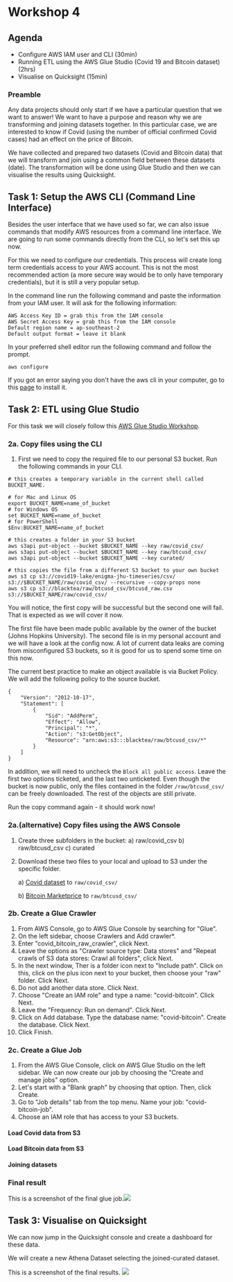 # Workshop 4

## Agenda

- Configure AWS IAM user and CLI (30min)
- Running ETL using the AWS Glue Studio (Covid 19 and Bitcoin dataset) (2hrs)
- Visualise on Quicksight (15min)

### Preamble
Any data projects should only start if we have a particular question that we want to answer! We want to have a purpose and reason why we are transforming and joining datasets together. In this particular case, we are interested to know if Covid (using the number of official confirmed Covid cases) had an effect on the price of Bitcoin. 

We have collected and prepared two datasets (Covid and Bitcoin data) that we will transform and join using a common field between these datasets (date). The transformation will be done using Glue Studio and then we can visualise the results using Quicksight.



## Task 1: Setup the AWS CLI (Command Line Interface)

Besides the user interface that we have used so far, we can also issue commands that modify AWS resources from a command line interface. We are going to run some commands directly from the CLI, so let's set this up now. 

For this we need to configure our credentials. This process will create long term credentials access to your AWS account. This is not the most recommended action (a more secure way would be to only have temporary credentials), but it is still a very popular setup.

In the command line run the following command and paste the information from your IAM user. It will ask for the following information:

```
AWS Access Key ID = grab this from the IAM console 
AWS Secret Access Key = grab this from the IAM console 
Default region name = ap-southeast-2
Default output format = leave it blank
```

In your preferred shell editor run the following command and follow the prompt.
```
aws configure
```
 
If you got an error saying you don't have the aws cli in your computer, go to this [page](https://docs.aws.amazon.com/cli/latest/userguide/getting-started-install.html) to install it.

## Task 2: ETL using Glue Studio

For this task we will closely follow this [AWS Glue Studio Workshop](https://catalog.us-east-1.prod.workshops.aws/workshops/71b5bdcf-7eb1-4549-b851-66adc860cd04/en-US/0-introduction).


### 2a. Copy files using the CLI
1) First we need to copy the required file to our personal S3 bucket. Run the following commands in your CLI. 

```
# this creates a temporary variable in the current shell called BUCKET_NAME. 

# for Mac and Linux OS
export BUCKET_NAME=name_of_bucket 
# for Windows OS
set BUCKET_NAME=name_of_bucket 
# for PowerShell
$Env:BUCKET_NAME=name_of_bucket 

# this creates a folder in your S3 bucket
aws s3api put-object --bucket $BUCKET_NAME --key raw/covid_csv/
aws s3api put-object --bucket $BUCKET_NAME --key raw/btcusd_csv/
aws s3api put-object --bucket $BUCKET_NAME --key curated/

# this copies the file from a different S3 bucket to your own bucket
aws s3 cp s3://covid19-lake/enigma-jhu-timeseries/csv/ s3://$BUCKET_NAME/raw/covid_csv/ --recursive --copy-props none
aws s3 cp s3://blacktea/raw/btcusd_csv/btcusd_raw.csv s3://$BUCKET_NAME/raw/covid_csv/
```

You will notice, the first copy will be successful but the second one will fail. That is expected as we will cover it now.

The first file have been made public available by the owner of the bucket (Johns Hopkins University). The second file is in my personal account and we will have a look at the config now. A lot of current data leaks are coming from misconfigured S3 buckets, so it is good for us to spend some time on this now.

The current best practice to make an object available is via Bucket Policy. We will add the following policy to the source bucket.

```
{
    "Version": "2012-10-17",
    "Statement": [
        {
            "Sid": "AddPerm",
            "Effect": "Allow",
            "Principal": "*",
            "Action": "s3:GetObject",
            "Resource": "arn:aws:s3:::blacktea/raw/btcusd_csv/*"
        }
    ]
}
```
In addition, we will need to uncheck the `Block all public access`. Leave the first two options ticketed, and the last two unticketed. Even though the bucket is now public, only the files contained in the folder `/raw/btcusd_csv/` can be freely downloaded. The rest of the objects are still private.

Run the copy command again - it should work now!


### 2a.(alternative) Copy files using the AWS Console

1) Create three subfolders in the bucket:
    a) raw/covid_csv
    b) raw/btcusd_csv
    c) curated

2) Download these two files to your local and upload to S3 under the specific folder.

    a) [Covid dataset](/files/jhu_csse_covid_19_timeseries_merged.csv) to `raw/covid_csv/`

    b) [Bitcoin Marketprice](/files/btcusd_raw.csv) to `raw/btcusd_csv/`

### 2b. Create a Glue Crawler

1) From AWS Console, go to AWS Glue Console by searching for "Glue".
2) On the left sidebar, choose Crawlers and Add crawler*.
3) Enter "covid_bitcoin_raw_crawler", click Next.
4) Leave the options as "Crawler source type: Data stores" and "Repeat crawls of S3 data stores: Crawl all folders", click Next.
5) In the next window, Ther is a folder icon next to "Include path". Click on this, click on the plus icon next to your bucket, then choose your "raw" folder. Click Next.
6) Do not add another data store. Click Next.
7) Choose "Create an IAM role" and type a name: "covid-bitcoin". Click Next.
8) Leave the "Frequency: Run on demand". Click Next.
9) Click on Add database. Type the database name: "covid-bitcoin". Create the database. Click Next.
10) Click Finish.

### 2c. Create a Glue Job

1) From the AWS Glue Console, click on AWS Glue Studio on the left sidebar. We can now create our job by choosing the "Create and manage jobs" option.
2) Let's start with a "Blank graph" by choosing that option. Then, click Create.
3) Go to "Job details" tab from the top menu. Name your job: "covid-bitcoin-job".
4) Choose an IAM role that has access to your S3 buckets.

#### Load Covid data from S3

#### Load Bitcoin data from S3

#### Joining datasets


### Final result
This is a screenshot of the final glue job.![](./images/glue-job-final.png)

## Task 3: Visualise on Quicksight

We can now jump in the Quicksight console and create a dashboard for these data.

We will create a new Athena Dataset selecting the joined-curated dataset.

This is a screenshot of the final results. ![](./images/quicksight-final.png)
